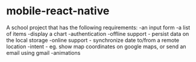 # mobile-react-native
A school project that has the following requirements:
    -an input form
    -a list of items
    -display a chart
    -authentication
    -offline support - persist data on the local storage
    -online support - synchronize date to/from a remote location
    -intent - eg. show map coordinates on google maps, or send an email using gmail
    -animations
